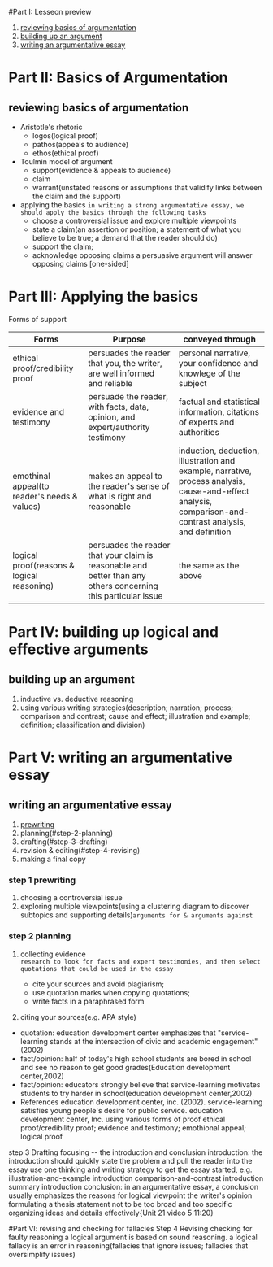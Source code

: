 #Part I: Lesseon preview 
1. [reviewing basics of argumentation](#reviewing-basics-of-argumentation)
1. [building up an argument](#building-up-an-argument)
1. [writing an argumentative essay](#writing-an-argumentative-essay)

# Part II: Basics of Argumentation 
## reviewing basics of argumentation

* Aristotle's rhetoric 
    - logos(logical proof)
    - pathos(appeals to audience)
    - ethos(ethical proof)
* Toulmin model of argument
    - support(evidence & appeals to audience)
    - claim
    - warrant(unstated reasons or assumptions that validify links between the claim and the support)
* applying the basics `in writing a strong argumentative essay, we should apply the basics through the following tasks`
    - choose a controversial issue and explore multiple viewpoints
    - state a claim(an assertion or position; a statement of what you believe to be true; a demand that the reader should do)
    - support the claim;
    - acknowledge opposing claims   a persuasive argument will answer opposing claims [one-sided]

# Part III: Applying the basics

Forms of support

| Forms | Purpose | conveyed through |
|-------|---------|------------------|
| ethical proof/credibility proof | persuades the reader that you, the writer, are well informed and reliable | personal narrative, your confidence and knowlege of the subject 
| evidence and testimony | persuade the reader, with facts, data, opinion, and expert/authority testimony | factual and statistical information, citations of experts and authorities
| emothinal appeal(to reader's needs & values)| makes an appeal to the reader's sense of what is right and reasonable | induction, deduction, illustration and example, narrative, process analysis, cause-and-effect analysis, comparison-and-contrast analysis, and definition
| logical proof(reasons & logical reasoning) | persuades the reader that your claim is reasonable and better than any others concerning this particular issue | the same as the above

# Part IV: building up logical and effective arguments
## building up an argument
1. inductive vs. deductive reasoning
1. using various writing strategies(description; narration; process; comparison and contrast; cause and effect; illustration and example; definition; classification and division)

# Part V: writing an argumentative essay
## writing an argumentative essay
1. [prewriting](#step-1-prewriting)
1. planning(#step-2-planning)
1. drafting(#step-3-drafting)
1. revision & editing(#step-4-revising)
1. making a final copy

### step 1 prewriting
1. choosing a controversial issue
1. exploring multiple viewpoints(using a clustering diagram to discover subtopics and supporting details)`arguments for & arguments against`

### step 2 planning 
1. collecting evidence     
`research to look for facts and expert testimonies, and then select quotations that could be used in the essay`
    * cite your sources and avoid plagiarism;
    * use quotation marks when copying quotations;
    * write facts in a paraphrased form 

1. citing your sources(e.g. APA style)

* quotation: education development center emphasizes that "service-learning stands at the intersection of civic and academic engagement"(2002)
* fact/opinion: half of today's high school students are bored in school and see no reason to get good grades(Education development center,2002)
* fact/opinion: educators strongly believe that service-learning motivates students to try harder in school(education development center,2002)
* References  education development center, inc. (2002).  service-learning satisfies young people's desire for public service. education development center, Inc.
    using various forms of proof    ethical proof/credibility proof; evidence and testimony; emothional appeal; logical proof

step 3 Drafting
    focusing -- the introduction and conclusion
        introduction: the introduction should quickly state the problem and pull the reader into the essay
        use one thinking and writing strategy to get the essay started, 
        e.g.
            illustration-and-example introduction
            comparison-and-contrast introduction
            summary introduction
        conclusion: in an argumentative essay, a conclusion usually emphasizes the reasons for
            logical viewpoint
            the writer's opinion
    formulating a thesis statement       not to be too broad and too specific
    organizing ideas and details effectively{Unit 21 video 5 11:20}
        
#Part VI: revising and checking for fallacies
    Step 4 Revising
    checking for faulty reasoning
        a logical argument is based on sound reasoning. a logical fallacy is an error in reasoning(fallacies that ignore issues; fallacies that oversimplify issues)
